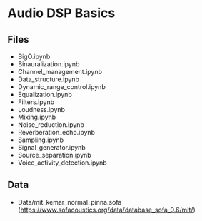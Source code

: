 # Audio DSP Basics 

## Files
- BigO.ipynb
- Binauralization.ipynb
- Channel_management.ipynb
- Data_structure.ipynb
- Dynamic_range_control.ipynb
- Equalization.ipynb
- Filters.ipynb
- Loudness.ipynb
- Mixing.ipynb
- Noise_reduction.ipynb
- Reverberation_echo.ipynb
- Sampling.ipynb
- Signal_generator.ipynb
- Source_separation.ipynb
- Voice_activity_detection.ipynb

## Data
- Data/mit_kemar_normal_pinna.sofa (https://www.sofacoustics.org/data/database_sofa_0.6/mit/)